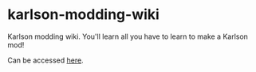 # karlson-modding-wiki
Karlson modding wiki. You'll learn all you have to learn to make a Karlson mod!

Can be accessed [here](https://github.com/karlsonmodding/karlson-modding-wiki/wiki).
